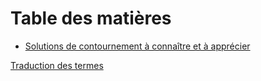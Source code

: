 # Table des matières

- [Solutions de contournement à connaître et à apprécier](07_workarounds/01_chapter.md)

[Traduction des termes](translation-terms.md)
